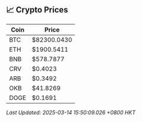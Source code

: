## 📈 Crypto Prices

| Coin | Price |
| ---- | ----- |
| BTC | $82300.0430 |
| ETH | $1900.5411 |
| BNB | $578.7877 |
| CRV | $0.4023 |
| ARB | $0.3492 |
| OKB | $41.8269 |
| DOGE | $0.1691 |

_Last Updated: 2025-03-14 15:50:09.026 +0800 HKT_